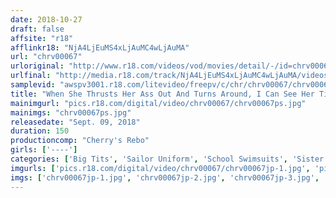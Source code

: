 ```yaml
---
date: 2018-10-27
draft: false
affsite: "r18"
afflinkr18: "NjA4LjEuMS4xLjAuMC4wLjAuMA"
url: "chrv00067"
urloriginal: "http://www.r18.com/videos/vod/movies/detail/-/id=chrv00067"
urlfinal: "http://media.r18.com/track/NjA4LjEuMS4xLjAuMC4wLjAuMA/videos/vod/movies/detail/-/id=chrv00067"
samplevid: "awspv3001.r18.com/litevideo/freepv/c/chr/chrv00067/chrv00067_dmb_w.mp4"
title: "When She Thrusts Her Ass Out And Turns Around, I Can See Her Tits, Her Face, Her Tiny Waist, And Everything! When She Wears That Naked Apron, This Big Brother Gets His Mind Blown! This Little Sister Has Big Tits Seeing Worth More Than Just One Look!"
mainimgurl: "pics.r18.com/digital/video/chrv00067/chrv00067ps.jpg"
mainimgs: "chrv00067ps.jpg"
releasedate: "Sept. 09, 2018"
duration: 150
productioncomp: "Cherry's Rebo"
girls: ['----']
categories: ['Big Tits', 'Sailor Uniform', 'School Swimsuits', 'Sister', 'Creampie', 'Hi-Def']
imgurls: ['pics.r18.com/digital/video/chrv00067/chrv00067jp-1.jpg', 'pics.r18.com/digital/video/chrv00067/chrv00067jp-2.jpg', 'pics.r18.com/digital/video/chrv00067/chrv00067jp-3.jpg', 'pics.r18.com/digital/video/chrv00067/chrv00067jp-4.jpg', 'pics.r18.com/digital/video/chrv00067/chrv00067jp-5.jpg', 'pics.r18.com/digital/video/chrv00067/chrv00067jp-6.jpg', 'pics.r18.com/digital/video/chrv00067/chrv00067jp-7.jpg', 'pics.r18.com/digital/video/chrv00067/chrv00067jp-8.jpg', 'pics.r18.com/digital/video/chrv00067/chrv00067jp-9.jpg', 'pics.r18.com/digital/video/chrv00067/chrv00067jp-10.jpg', 'pics.r18.com/digital/video/chrv00067/chrv00067jp-11.jpg', 'pics.r18.com/digital/video/chrv00067/chrv00067jp-12.jpg', 'pics.r18.com/digital/video/chrv00067/chrv00067jp-13.jpg', 'pics.r18.com/digital/video/chrv00067/chrv00067jp-14.jpg', 'pics.r18.com/digital/video/chrv00067/chrv00067jp-15.jpg', 'pics.r18.com/digital/video/chrv00067/chrv00067jp-16.jpg', 'pics.r18.com/digital/video/chrv00067/chrv00067jp-17.jpg', 'pics.r18.com/digital/video/chrv00067/chrv00067jp-18.jpg', 'pics.r18.com/digital/video/chrv00067/chrv00067jp-19.jpg', 'pics.r18.com/digital/video/chrv00067/chrv00067jp-20.jpg']
imgs: ['chrv00067jp-1.jpg', 'chrv00067jp-2.jpg', 'chrv00067jp-3.jpg', 'chrv00067jp-4.jpg', 'chrv00067jp-5.jpg', 'chrv00067jp-6.jpg', 'chrv00067jp-7.jpg', 'chrv00067jp-8.jpg', 'chrv00067jp-9.jpg', 'chrv00067jp-10.jpg', 'chrv00067jp-11.jpg', 'chrv00067jp-12.jpg', 'chrv00067jp-13.jpg', 'chrv00067jp-14.jpg', 'chrv00067jp-15.jpg', 'chrv00067jp-16.jpg', 'chrv00067jp-17.jpg', 'chrv00067jp-18.jpg', 'chrv00067jp-19.jpg', 'chrv00067jp-20.jpg']
---
```

